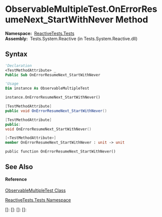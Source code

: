 # ObservableMultipleTest.OnErrorResumeNext\_StartWithNever Method

**Namespace:**  [ReactiveTests.Tests](ReactiveTests.Tests\ReactiveTests.Tests.md)  
**Assembly:**  Tests.System.Reactive (in Tests.System.Reactive.dll)

## Syntax

```vb
'Declaration
<TestMethodAttribute> _
Public Sub OnErrorResumeNext_StartWithNever
```

```vb
'Usage
Dim instance As ObservableMultipleTest

instance.OnErrorResumeNext_StartWithNever()
```

```csharp
[TestMethodAttribute]
public void OnErrorResumeNext_StartWithNever()
```

```c++
[TestMethodAttribute]
public:
void OnErrorResumeNext_StartWithNever()
```

```fsharp
[<TestMethodAttribute>]
member OnErrorResumeNext_StartWithNever : unit -> unit 
```

```jscript
public function OnErrorResumeNext_StartWithNever()
```

## See Also

#### Reference

[ObservableMultipleTest Class](ObservableMultipleTest\ObservableMultipleTest.md)

[ReactiveTests.Tests Namespace](ReactiveTests.Tests\ReactiveTests.Tests.md)

[]: 
[]: 
[]: 
[]: 